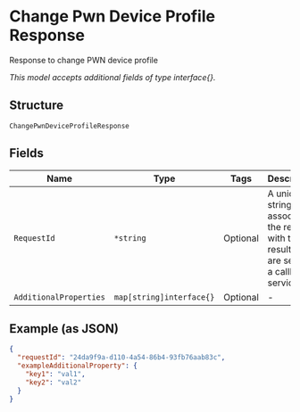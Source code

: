 
# Change Pwn Device Profile Response

Response to change PWN device profile

*This model accepts additional fields of type interface{}.*

## Structure

`ChangePwnDeviceProfileResponse`

## Fields

| Name | Type | Tags | Description |
|  --- | --- | --- | --- |
| `RequestId` | `*string` | Optional | A unique string that associates the request with the results that are sent via a callback service. |
| `AdditionalProperties` | `map[string]interface{}` | Optional | - |

## Example (as JSON)

```json
{
  "requestId": "24da9f9a-d110-4a54-86b4-93fb76aab83c",
  "exampleAdditionalProperty": {
    "key1": "val1",
    "key2": "val2"
  }
}
```

